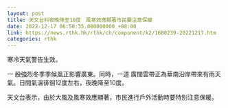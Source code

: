 ```yaml
---
layout: post
title: 天文台料夜晚降至10度　風寒效應顯著市民要注意保暖
date: 2022-12-17 06:50:35.000000000 +08:00
link: https://news.rthk.hk/rthk/ch/component/k2/1680239-20221217.htm
categories: rthk
---
```


寒冷天氣警告生效。

一 股強烈冬季季候風正影響廣東。同時，一道 廣闊雲帶正為華南沿岸帶來有雨天氣。日間氣溫徘徊12度左右，夜晚降至10度。

天文台表示，由於大風及風寒效應顯著，市民進行戶外活動時要特別注意保暖。
